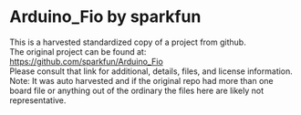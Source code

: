 
# Arduino_Fio by sparkfun  
This is a harvested standardized copy of a project from github.  
The original project can be found at:  
https://github.com/sparkfun/Arduino_Fio  
Please consult that link for additional, details, files, and license information.  
Note: It was auto harvested and if the original repo had more than one board file or anything out of the ordinary the files here are likely not representative.  
    
